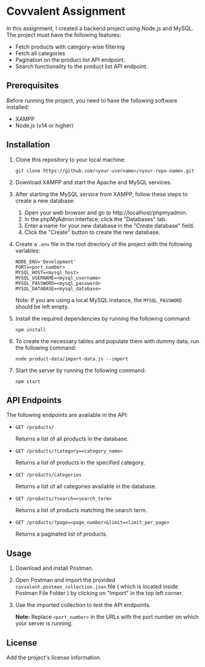 # Covvalent Assignment

In this assignment, I created a backend project using Node.js and MySQL. The project must have the following features:

- Fetch products with category-wise filtering
- Fetch all categories
- Pagination on the product list API endpoint.
- Search functionality to the product list API endpoint.

## Prerequisites

Before running the project, you need to have the following software installed:

- XAMPP
- Node.js (v14 or higher)

## Installation

1. Clone this repository to your local machine:

   ```
   git clone https://github.com/<your-username>/<your-repo-name>.git
   ```

2. Download XAMPP and start the Apache and MySQL services.

3. After starting the MySQL service from XAMPP, follow these steps to create a new database:

   1. Open your web browser and go to http://localhost/phpmyadmin.
   2. In the phpMyAdmin interface, click the "Databases" tab.
   3. Enter a name for your new database in the "Create database" field.
   4. Click the "Create" button to create the new database.

4. Create a `.env` file in the root directory of the project with the following variables:

   ```
   NODE_ENV='Development'
   PORT=<port_number>
   MYSQL_HOST=<mysql_host>
   MYSQL_USERNAME=<mysql_username>
   MYSQL_PASSWORD=<mysql_password>
   MYSQL_DATABASE=<mysql_database>
   ```

   Note: If you are using a local MySQL instance, the `MYSQL_PASSWORD` should be left empty.

5. Install the required dependencies by running the following command:

   ```
   npm install
   ```

6. To create the necessary tables and populate them with dummy data, run the following command:

   ```
   node product-data/import-data.js --import
   ```

7. Start the server by running the following command:

   ```
   npm start
   ```

## API Endpoints

The following endpoints are available in the API:

- `GET /products/`

  Returns a list of all products in the database.

- `GET /products/?category=<category_name>`

  Returns a list of products in the specified category.

- `GET /products/categories`

  Returns a list of all categories available in the database.

- `GET /products/?search=<search_term>`

  Returns a list of products matching the search term.

- `GET /products/?page=<page_number>&limit=<limit_per_page>`

  Returns a paginated list of products.

## Usage

1. Download and install Postman.

2. Open Postman and import the provided `covvalent.postman_collection.json` file ( which is located inside Postman File Folder ) by clicking on "Import" in the top left corner.

3. Use the imported collection to test the API endpoints.

   **Note:** Replace `<port_number>` in the URLs with the port number on which your server is running.

## License

Add the project's license information.
